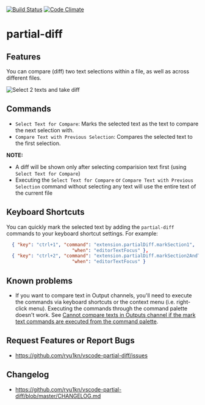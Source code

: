 [![Build Status](https://travis-ci.org/ryu1kn/vscode-partial-diff.svg?branch=master)](https://travis-ci.org/ryu1kn/vscode-partial-diff) [![Code Climate](https://codeclimate.com/github/ryu1kn/vscode-partial-diff/badges/gpa.svg)](https://codeclimate.com/github/ryu1kn/vscode-partial-diff)

# partial-diff

## Features

You can compare (diff) two text selections within a file, as well as across different files.

![Select 2 texts and take diff](https://raw.githubusercontent.com/ryu1kn/vscode-partial-diff/master/images/select-2-texts-and-take-diff.gif)

## Commands

* `Select Text for Compare`: Marks the selected text as the text to compare the next selection with.
* `Compare Text with Previous Selection`: Compares the selected text to the first selection.

**NOTE:**

* A diff will be shown only after selecting comparision text first (using `Select Text for Compare`)
* Executing the `Select Text for Compare` or `Compare Text with Previous Selection` command without selecting any text will use the entire text of the current file

## Keyboard Shortcuts

You can quickly mark the selected text by adding the `partial-diff` commands to your keyboard shortcut settings. For example:

```json
  { "key": "ctrl+1", "command": "extension.partialDiff.markSection1",
                        "when": "editorTextFocus" },
  { "key": "ctrl+2", "command": "extension.partialDiff.markSection2AndTakeDiff",
                        "when": "editorTextFocus" }
```

## Known problems

* If you want to compare text in Output channels, you'll need to execute the commands via keyboard shortcuts or the context menu (i.e. right-click menu). Executing the commands through the command palette doesn't work. See [Cannot compare texts in Outputs channel if the mark text commands are executed from the command palette](https://github.com/ryu1kn/vscode-partial-diff/issues/3).

## Request Features or Report Bugs

* https://github.com/ryu1kn/vscode-partial-diff/issues

## Changelog

* https://github.com/ryu1kn/vscode-partial-diff/blob/master/CHANGELOG.md
